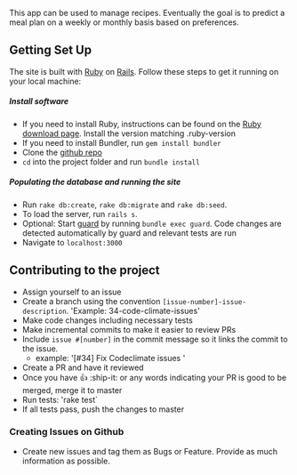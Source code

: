 This app can be used to manage recipes. Eventually the goal is to predict a meal plan on a weekly or monthly basis based on preferences.

## Getting Set Up
The site is built with [Ruby](https://www.ruby-lang.org) on [Rails](http://rubyonrails.org/). Follow these steps to get it running on your local machine:

##### Install software

* If you need to install Ruby, instructions can be found on the [Ruby download page](https://www.ruby-lang.org/en/downloads/). Install the version matching .ruby-version
* If you need to install Bundler, run `gem install bundler`
* Clone the [github repo](git@github.com:katharinap/my_recipes.git)
* `cd` into the project folder and run `bundle install`

##### Populating the database and running the site
* Run `rake db:create`, `rake db:migrate` and `rake db:seed`.
* To load the server, run `rails s`.
* Optional: Start [guard](https://github.com/guard/guard) by running `bundle exec guard`. Code changes are detected automatically by guard and relevant tests are run
* Navigate to `localhost:3000`

## Contributing to the project
* Assign yourself to an issue
* Create a branch using the convention `[issue-number]-issue-description`. 'Example: 34-code-climate-issues'
* Make code changes including necessary tests
* Make incremental commits to make it easier to review PRs
* Include `issue #[number]` in the commit message so it links the commit to the issue.
  * example: '[#34] Fix Codeclimate issues '
* Create a PR and have it reviewed
* Once you have :+1: :ship-it: or any words indicating your PR is good to be merged, merge it to master
* Run tests: 'rake test`
* If all tests pass, push the changes to master

### Creating Issues on Github
* Create new issues and tag them as Bugs or Feature. Provide as much information as possible.

